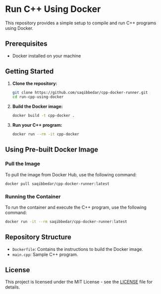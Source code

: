 # Run C++ Using Docker

This repository provides a simple setup to compile and run C++ programs using Docker.

## Prerequisites

- Docker installed on your machine

## Getting Started

1. **Clone the repository:**

    ```sh
    git clone https://github.com/saqibbedar/cpp-docker-runner.git
    cd run-cpp-using-docker
    ```

2. **Build the Docker image:**

    ```sh
    docker build -t cpp-docker .
    ```

3. **Run your C++ program:**

    ```sh
    docker run --rm -it cpp-docker
    ```

## Using Pre-built Docker Image

### Pull the Image

To pull the image from Docker Hub, use the following command:

```sh
docker pull saqibbedar/cpp-docker-runner:latest
```

### Running the Container

To run the container and execute the C++ program, use the following command:

```sh
docker run -it --rm saqibbedar/cpp-docker-runner:latest
```

## Repository Structure

- `Dockerfile`: Contains the instructions to build the Docker image.
- `main.cpp`: Sample C++ program.

## License

This project is licensed under the MIT License - see the [LICENSE](./LICENSE) file for details.